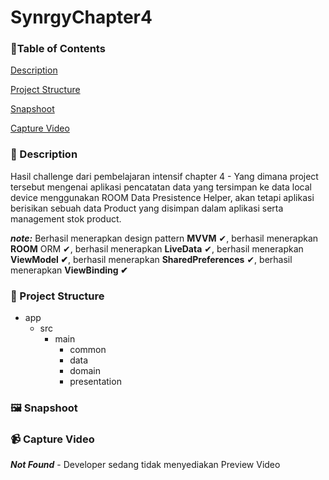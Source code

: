 # SynrgyChapter4

### 🚩Table of Contents

[Description](https://github.com/anantyan/SynrgyChapter4#-description)

[Project Structure](https://github.com/anantyan/SynrgyChapter4#-project-structure)

[Snapshoot](https://github.com/anantyan/SynrgyChapter4#%EF%B8%8F-snapshoot)

[Capture Video](https://github.com/anantyan/SynrgyChapter4#-capture-video)

### 📌 Description

Hasil challenge dari pembelajaran intensif chapter 4 - Yang dimana project tersebut mengenai aplikasi pencatatan data yang tersimpan ke data local device menggunakan ROOM Data Presistence Helper, akan tetapi aplikasi berisikan sebuah data Product yang disimpan dalam aplikasi serta management stok product.

***note:*** Berhasil menerapkan design pattern **MVVM** ✔, berhasil menerapkan **ROOM** ORM ✔, berhasil menerapkan **LiveData** ✔, berhasil menerapkan **ViewModel ✔**, berhasil menerapkan **SharedPreferences** ✔, berhasil menerapkan **ViewBinding ✔** 

### 👣 Project Structure

- app
    - src
        - main
            - common
            - data
            - domain
            - presentation

### 🖼️ Snapshoot

### 📹 Capture Video

_**Not Found**_ - Developer sedang tidak menyediakan Preview Video

